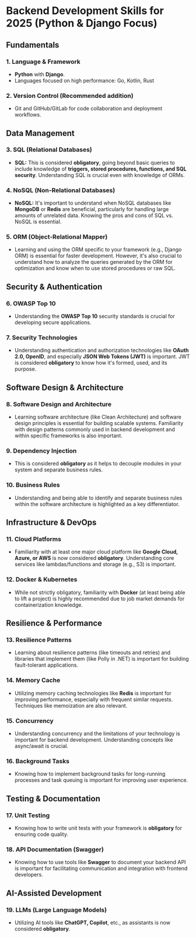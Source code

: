 # Backend Development Skills for 2025 (Python & Django Focus)

## Fundamentals

### 1. Language & Framework

- **Python** with **Django**.
- Languages focused on high performance: Go, Kotlin, Rust

### 2. Version Control (Recommended addition)

- Git and GitHub/GitLab for code collaboration and deployment workflows.

## Data Management

### 3. SQL (Relational Databases)

- **SQL:** This is considered **obligatory**, going beyond basic queries to include knowledge of **triggers, stored procedures, functions, and SQL security**. Understanding SQL is crucial even with knowledge of ORMs.

### 4. NoSQL (Non-Relational Databases)

- **NoSQL:** It's important to understand when NoSQL databases like **MongoDB** or **Redis** are beneficial, particularly for handling large amounts of unrelated data. Knowing the pros and cons of SQL vs. NoSQL is essential.

### 5. ORM (Object-Relational Mapper)

- Learning and using the ORM specific to your framework (e.g., Django ORM) is essential for faster development. However, it's also crucial to understand how to analyze the queries generated by the ORM for optimization and know when to use stored procedures or raw SQL.

## Security & Authentication

### 6. OWASP Top 10

- Understanding the **OWASP Top 10** security standards is crucial for developing secure applications.

### 7. Security Technologies

- Understanding authentication and authorization technologies like **OAuth 2.0, OpenID**, and especially **JSON Web Tokens (JWT)** is important. JWT is considered **obligatory** to know how it's formed, used, and its purpose.

## Software Design & Architecture

### 8. Software Design and Architecture

- Learning software architecture (like Clean Architecture) and software design principles is essential for building scalable systems. Familiarity with design patterns commonly used in backend development and within specific frameworks is also important.

### 9. Dependency Injection

- This is considered **obligatory** as it helps to decouple modules in your system and separate business rules.

### 10. Business Rules

- Understanding and being able to identify and separate business rules within the software architecture is highlighted as a key differentiator.

## Infrastructure & DevOps

### 11. Cloud Platforms

- Familiarity with at least one major cloud platform like **Google Cloud, Azure, or AWS** is now considered **obligatory**. Understanding core services like lambdas/functions and storage (e.g., S3) is important.

### 12. Docker & Kubernetes

- While not strictly obligatory, familiarity with **Docker** (at least being able to lift a project) is highly recommended due to job market demands for containerization knowledge.

## Resilience & Performance

### 13. Resilience Patterns

- Learning about resilience patterns (like timeouts and retries) and libraries that implement them (like Polly in .NET) is important for building fault-tolerant applications.

### 14. Memory Cache

- Utilizing memory caching technologies like **Redis** is important for improving performance, especially with frequent similar requests. Techniques like memoization are also relevant.

### 15. Concurrency

- Understanding concurrency and the limitations of your technology is important for backend development. Understanding concepts like async/await is crucial.

### 16. Background Tasks

- Knowing how to implement background tasks for long-running processes and task queuing is important for improving user experience.

## Testing & Documentation

### 17. Unit Testing

- Knowing how to write unit tests with your framework is **obligatory** for ensuring code quality.

### 18. API Documentation (Swagger)

- Knowing how to use tools like **Swagger** to document your backend API is important for facilitating communication and integration with frontend developers.

## AI-Assisted Development

### 19. LLMs (Large Language Models)

- Utilizing AI tools like **ChatGPT, Copilot**, etc., as assistants is now considered **obligatory**.
